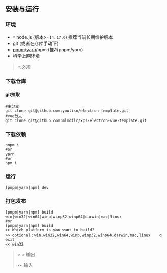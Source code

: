 ## 安装与运行



### 环境

- `*` node.js (版本>=`14.17.6`) 推荐当前长期维护版本
- git (或者在仓库手动下)
- [pnpm](https://pnpm.js.org/)/[yarn](https://yarnpkg.com/)/npm (推荐pnpm/yarn)
- 科学上网环境

> `*`:必须



### 下载仓库

#### git拉取

```shell
#主分支
git clone git@github.com:youliso/electron-template.git
#vue分支
git clone git@github.com:mlmdflr/xps-electron-vue-template.git
```



### 下载依赖

```shell
pnpm i
#or
yarn
#or
npm i
```



### 运行

```shell
[pnpm|yarn|npm] dev
```



### 打包发布

```shell
[pnpm|yarn|npm] build win|win32|win64|winp|winp32|winp64|darwin|mac|linux
#or
[pnpm|yarn|npm] build
>> Which platform is you want to build?
>> optional：win,win32,win64,winp,winp32,winp64,darwin,mac,linux    q exit
<< win32
```

>  `> >`  输出
>  
>  `<<`  输入
